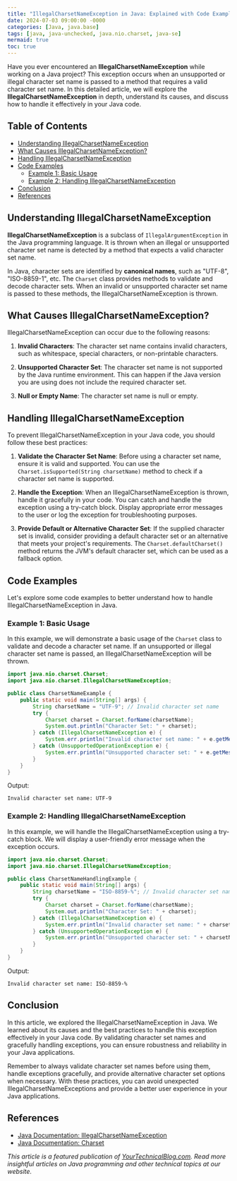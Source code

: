 ```yaml
---
title: "IllegalCharsetNameException in Java: Explained with Code Examples"
date: 2024-07-03 09:00:00 -0000
categories: [Java, java.base]
tags: [java, java-unchecked, java.nio.charset, java-se]
mermaid: true
toc: true
---
```



Have you ever encountered an **IllegalCharsetNameException** while working on a Java project? This exception occurs when an unsupported or illegal character set name is passed to a method that requires a valid character set name. In this detailed article, we will explore the **IllegalCharsetNameException** in depth, understand its causes, and discuss how to handle it effectively in your Java code.

## Table of Contents

- [Understanding IllegalCharsetNameException](#understanding-illegalcharsetnameexception)
- [What Causes IllegalCharsetNameException?](#what-causes-illegalcharsetnameexception)
- [Handling IllegalCharsetNameException](#handling-illegalcharsetnameexception)
- [Code Examples](#code-examples)
  - [Example 1: Basic Usage](#example-1-basic-usage)
  - [Example 2: Handling IllegalCharsetNameException](#example-2-handling-illegalcharsetnameexception)
- [Conclusion](#conclusion)
- [References](#references)

## Understanding IllegalCharsetNameException

**IllegalCharsetNameException** is a subclass of `IllegalArgumentException` in the Java programming language. It is thrown when an illegal or unsupported character set name is detected by a method that expects a valid character set name.

In Java, character sets are identified by **canonical names**, such as "UTF-8", "ISO-8859-1", etc. The `Charset` class provides methods to validate and decode character sets. When an invalid or unsupported character set name is passed to these methods, the IllegalCharsetNameException is thrown.

## What Causes IllegalCharsetNameException?

IllegalCharsetNameException can occur due to the following reasons:

1. **Invalid Characters**: The character set name contains invalid characters, such as whitespace, special characters, or non-printable characters.

2. **Unsupported Character Set**: The character set name is not supported by the Java runtime environment. This can happen if the Java version you are using does not include the required character set.

3. **Null or Empty Name**: The character set name is null or empty.

## Handling IllegalCharsetNameException

To prevent IllegalCharsetNameException in your Java code, you should follow these best practices:

1. **Validate the Character Set Name**: Before using a character set name, ensure it is valid and supported. You can use the `Charset.isSupported(String charsetName)` method to check if a character set name is supported. 

2. **Handle the Exception**: When an IllegalCharsetNameException is thrown, handle it gracefully in your code. You can catch and handle the exception using a try-catch block. Display appropriate error messages to the user or log the exception for troubleshooting purposes.

3. **Provide Default or Alternative Character Set**: If the supplied character set is invalid, consider providing a default character set or an alternative that meets your project's requirements. The `Charset.defaultCharset()` method returns the JVM's default character set, which can be used as a fallback option.

## Code Examples

Let's explore some code examples to better understand how to handle IllegalCharsetNameException in Java.

### Example 1: Basic Usage

In this example, we will demonstrate a basic usage of the `Charset` class to validate and decode a character set name. If an unsupported or illegal character set name is passed, an IllegalCharsetNameException will be thrown.

```java
import java.nio.charset.Charset;
import java.nio.charset.IllegalCharsetNameException;

public class CharsetNameExample {
    public static void main(String[] args) {
        String charsetName = "UTF-9"; // Invalid character set name
        try {
            Charset charset = Charset.forName(charsetName);
            System.out.println("Character Set: " + charset);
        } catch (IllegalCharsetNameException e) {
            System.err.println("Invalid character set name: " + e.getMessage());
        } catch (UnsupportedOperationException e) {
            System.err.println("Unsupported character set: " + e.getMessage());
        }
    }
}
```

Output:
```
Invalid character set name: UTF-9
```

### Example 2: Handling IllegalCharsetNameException

In this example, we will handle the IllegalCharsetNameException using a try-catch block. We will display a user-friendly error message when the exception occurs.

```java
import java.nio.charset.Charset;
import java.nio.charset.IllegalCharsetNameException;

public class CharsetNameHandlingExample {
    public static void main(String[] args) {
        String charsetName = "ISO-8859-%"; // Invalid character set name
        try {
            Charset charset = Charset.forName(charsetName);
            System.out.println("Character Set: " + charset);
        } catch (IllegalCharsetNameException e) {
            System.err.println("Invalid character set name: " + charsetName);
        } catch (UnsupportedOperationException e) {
            System.err.println("Unsupported character set: " + charsetName);
        }
    }
}
```

Output:
```
Invalid character set name: ISO-8859-%
```

## Conclusion

In this article, we explored the IllegalCharsetNameException in Java. We learned about its causes and the best practices to handle this exception effectively in your Java code. By validating character set names and gracefully handling exceptions, you can ensure robustness and reliability in your Java applications.

Remember to always validate character set names before using them, handle exceptions gracefully, and provide alternative character set options when necessary. With these practices, you can avoid unexpected IllegalCharsetNameExceptions and provide a better user experience in your Java applications.

## References

- [Java Documentation: IllegalCharsetNameException](https://docs.oracle.com/en/java/javase/16/docs/api/java.base/java/nio/charset/IllegalCharsetNameException.html)
- [Java Documentation: Charset](https://docs.oracle.com/en/java/javase/16/docs/api/java.base/java/nio/charset/Charset.html)

*This article is a featured publication of [YourTechnicalBlog.com](https://yourtechnicalblog.com/). Read more insightful articles on Java programming and other technical topics at our website.*

